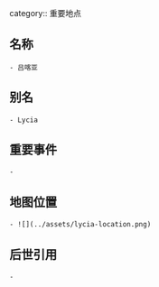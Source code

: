category:: 重要地点
## 名称
	- 吕喀亚
## 别名
	- Lycia
## 重要事件
	-
## 地图位置
	- ![](../assets/lycia-location.png)
## 后世引用
	-
